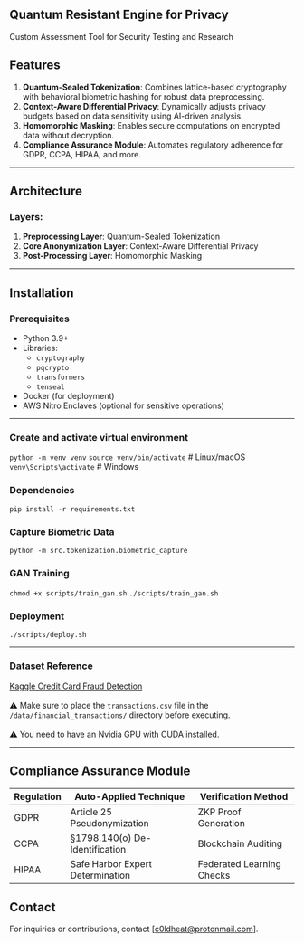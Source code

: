 ## Quantum Resistant Engine for Privacy
Custom Assessment Tool for Security Testing and Research

## Features
1. **Quantum-Sealed Tokenization**: Combines lattice-based cryptography with behavioral biometric hashing for robust data preprocessing.
2. **Context-Aware Differential Privacy**: Dynamically adjusts privacy budgets based on data sensitivity using AI-driven analysis.
3. **Homomorphic Masking**: Enables secure computations on encrypted data without decryption.
4. **Compliance Assurance Module**: Automates regulatory adherence for GDPR, CCPA, HIPAA, and more.

---

## Architecture
### Layers:
1. **Preprocessing Layer**: Quantum-Sealed Tokenization
2. **Core Anonymization Layer**: Context-Aware Differential Privacy
3. **Post-Processing Layer**: Homomorphic Masking

---

## Installation

### Prerequisites
- Python 3.9+
- Libraries:
  - `cryptography`
  - `pqcrypto`
  - `transformers`
  - `tenseal`
- Docker (for deployment)
- AWS Nitro Enclaves (optional for sensitive operations)

---

### Create and activate virtual environment
`python -m venv venv`
`source venv/bin/activate`  # Linux/macOS
`venv\Scripts\activate`  # Windows

### Dependencies
`pip install -r requirements.txt`

### Capture Biometric Data
`python -m src.tokenization.biometric_capture`

### GAN Training
`chmod +x scripts/train_gan.sh`
`./scripts/train_gan.sh`

### Deployment
`./scripts/deploy.sh`

---

### Dataset Reference
[Kaggle Credit Card Fraud Detection](https://www.kaggle.com/datasets/mlg-ulb/creditcardfraud) <br> <br>
⚠️ Make sure to place the `transactions.csv` file in the `/data/financial_transactions/` directory before executing. <br> <br>
⚠️ You need to have an Nvidia GPU with CUDA installed.

---

## Compliance Assurance Module

| Regulation | Auto-Applied Technique          | Verification Method       |
|------------|---------------------------------|---------------------------|
| GDPR       | Article 25 Pseudonymization     | ZKP Proof Generation      |
| CCPA       | §1798.140(o) De-Identification | Blockchain Auditing       |
| HIPAA      | Safe Harbor Expert Determination | Federated Learning Checks |

## Contact
For inquiries or contributions, contact [c0ldheat@protonmail.com].
